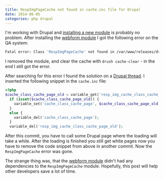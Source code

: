 ```yaml
---
title: RespImgPageCache not found in cache.inc file for Drupal
date: 2014-06-05
categories: php drupal
---
```


I'm working with Drupal and [installing a new module](https://drupal.org/documentation/install/modules-themes/modules-7) is probably no problem. After installing the [webform module](https://drupal.org/project/webform) I got the following error on the QA system:


```bash
Fatal error: Class 'RespImgPageCache' not found in /var/www/releases/drupal/releases/20140603132022/includes/cache.inc on line 31
```


I removed the module, and clear the cache with `drush cache-clear` - in the end I still got the error.


After searching for this error I found the solution on a [Drupal thread](https://drupal.org/node/1706596). I inserted
the following snippet in the `cache.inc` file:


```php
<?php
$cache_class_cache_page_old = variable_get('resp_img_cache_class_cache_page_old');
  if (isset($cache_class_cache_page_old)) {
    variable_set('cache_class_cache_page', $cache_class_cache_page_old);
  }
  else {
    variable_del('cache_class_cache_page');
  }
  variable_del('resp_img_cache_class_cache_page_old');
```


After this commit, you have to call some Drupal page where the loading will take a while. After the loading is finished
you still get white pages now you have to remove the code snippet from above in another commit. Now the
`RespImgPageCache` error was gone.


The strange thing was, that the [webform module](https://drupal.org/project/webform) didn't had any dependencies to the
`RespImgPageCache` module. Hopefully, this post will help other developers save a lot of time.

